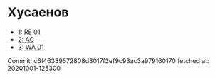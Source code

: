 # Хусаенов
- [1: RE 01](1.md)
- [2: AC](2.md)
- [3: WA 01](3.md)

Commit: c6f46339572808d3017f2ef9c93ac3a979160170
 fetched at: 20201001-125300
